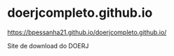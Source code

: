 # doerjcompleto.github.io

https://bpessanha21.github.io/doerjcompleto.github.io/

Site de download do DOERJ
